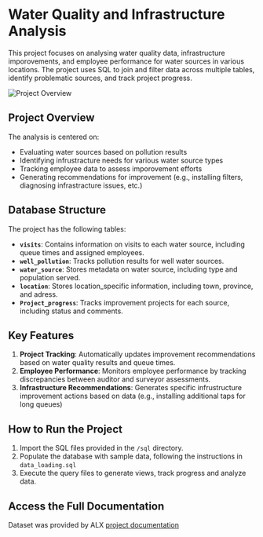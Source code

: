 # Water Quality and Infrastructure Analysis

This project focuses on analysing water quality data, infrastructure imporovements, and employee performance for water sources in various locations. The project uses SQL to join and filter data across multiple tables, identify problematic sources, and track project progress.

![Project Overview](.Images/MD_Map.png)

## Project Overview

The analysis is centered on:

- Evaluating water sources based on pollution results
- Identifying infrustracture needs for various water source types
- Tracking employee data to assess imporovement efforts
- Generating recommendations for improvement (e.g., installing filters, diagnosing infrastracture issues, etc.)

## Database Structure

The project has the following tables:

- **`visits`**: Contains information on visits to each water source, including queue times and assigned employees.
- **`well_pollution`**: Tracks pollution results for well water sources.
- **`water_source`**: Stores metadata on water source, including type and population served.
- **`location`**: Stores location_specific information, including town, province, and adress.
- **`Project_progress`**: Tracks improvement projects for each source, including status and comments.

## Key Features

1. **Project Tracking**: Automatically updates improvement recommendations based on water quality results and queue times.
2. **Employee Performance**: Monitors employee performance by tracking discrepancies between auditor and surveyor assessments.
3.  **Infrastructure Recommendations**: Generates specific infrustructure improvement actions based on data (e.g., installing additional taps for long queues)

## How to Run the Project

1. Import the SQL files provided in the `/sql` directory.
2. Populate the database with sample data, following the instructions in `data_loading.sql`
3. Execute the query files to generate views, track progress and analyze data.

## Access the Full Documentation

Dataset was provided by ALX [project documentation](https://ALX.com)
